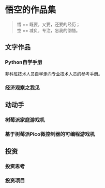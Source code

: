 # 悟空的作品集

> 悟 == 既要，又要，还要的经历；  
> 空 == 减负，专注，忘我的彻悟。

## 文字作品

### Python自学手册
非科班技术人员自学走向专业技术人员的参考手册。

### 经济观察之我见

## 动动手

### 树莓派家庭游戏机

### 基于树莓派Pico微控制器的可编程游戏机

## 投资

### 投资思考

### 投资项目

